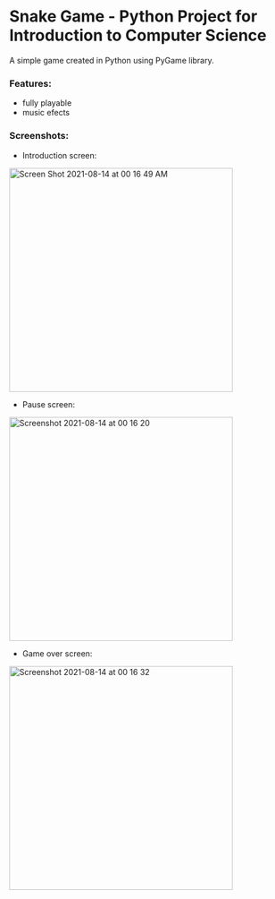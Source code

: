 # Snake Game - Python Project for Introduction to Computer Science
A simple game created in Python using PyGame library.

### Features:
- fully playable
- music efects

### Screenshots:
- Introduction screen:
<img width="400" alt="Screen Shot 2021-08-14 at 00 16 49 AM" src="https://user-images.githubusercontent.com/34041060/129423572-cd31fe7a-b2d4-4ba5-86f9-065d970e812d.png">

- Pause screen:
<img width="400" alt="Screenshot 2021-08-14 at 00 16 20" src="https://user-images.githubusercontent.com/34041060/129423584-f875599f-7f55-4525-8186-ad828554f4cc.png">

- Game over screen:
<img width="400" alt="Screenshot 2021-08-14 at 00 16 32" src="https://user-images.githubusercontent.com/34041060/129423594-10f63091-3a05-4f5d-bdad-57a958b2b0f7.png">



